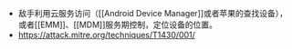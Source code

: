 - 敌手利用云服务访问（[[Android Device Manager]]或者苹果的查找设备），或者[[EMM]]、[[MDM]]服务期控制，定位设备的位置。
- https://attack.mitre.org/techniques/T1430/001/